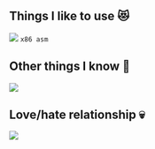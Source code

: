 ## Things I like to use 😻
[![](https://skillicons.dev/icons?i=rust,nix,haskell,linux)](https://skillicons.dev) `x86 asm`

## Other things I know 🔧
[![](https://skillicons.dev/icons?i=python,ansible,scala,docker,js,matlab)](https://skillicons.dev)

## Love/hate relationship 💀
[![](https://skillicons.dev/icons?i=c)](https://skillicons.dev)
